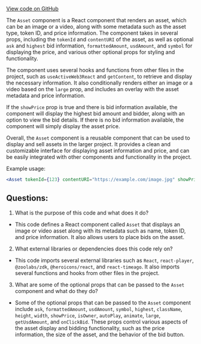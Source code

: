 [View code on GitHub](zoo-labs/zoo/blob/master/core/src/marketplace/Asset.tsx)

The `Asset` component is a React component that renders an asset, which can be an image or a video, along with some metadata such as the asset type, token ID, and price information. The component takes in several props, including the `tokenId` and `contentURI` of the asset, as well as optional `ask` and `highest` bid information, `formattedAmount`, `usdAmount`, and `symbol` for displaying the price, and various other optional props for styling and functionality.

The component uses several hooks and functions from other files in the project, such as `useActiveWeb3React` and `getContent`, to retrieve and display the necessary information. It also conditionally renders either an image or a video based on the `large` prop, and includes an overlay with the asset metadata and price information.

If the `showPrice` prop is true and there is bid information available, the component will display the highest bid amount and bidder, along with an option to view the bid details. If there is no bid information available, the component will simply display the asset price.

Overall, the `Asset` component is a reusable component that can be used to display and sell assets in the larger project. It provides a clean and customizable interface for displaying asset information and price, and can be easily integrated with other components and functionality in the project. 

Example usage:

```jsx
<Asset tokenId={123} contentURI="https://example.com/image.jpg" showPrice={true} formattedAmount="1.23" symbol="ETH" />
```
## Questions: 
 1. What is the purpose of this code and what does it do?
- This code defines a React component called `Asset` that displays an image or video asset along with its metadata such as name, token ID, and price information. It also allows users to place bids on the asset.

2. What external libraries or dependencies does this code rely on?
- This code imports several external libraries such as `React`, `react-player`, `@zoolabs/zdk`, `@heroicons/react`, and `react-timeago`. It also imports several functions and hooks from other files in the project.

3. What are some of the optional props that can be passed to the `Asset` component and what do they do?
- Some of the optional props that can be passed to the `Asset` component include `ask`, `formattedAmount`, `usdAmount`, `symbol`, `highest`, `className`, `height`, `width`, `showPrice`, `isOwner`, `autoPlay`, `animate`, `large`, `getUsdAmount`, and `onClickBid`. These props control various aspects of the asset display and bidding functionality, such as the price information, the size of the asset, and the behavior of the bid button.